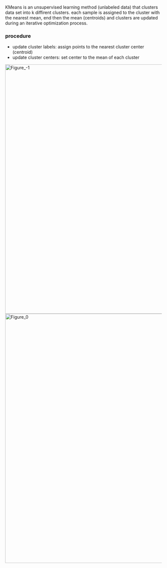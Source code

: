 KMeans is an unsupervised learning method (unlabeled data) that clusters data set into k diffirent clusters. 
each sample is assigned to the cluster with the nearest mean, end then the mean (centroids) and clusters are updated 
during an iterative optimization process.
### procedure
- update cluster labels: assign points to the nearest cluster center (centroid)
- update cluster centers: set center to the mean of each cluster

<img width="1202" height="800" alt="Figure_-1" src="https://github.com/user-attachments/assets/fde41ee7-d174-485d-821b-9e9bf5cd4baa" />

<img width="1202" height="800" alt="Figure_0" src="https://github.com/user-attachments/assets/9dd1037b-7b95-4e69-b1a8-8ee1738aa416" />



